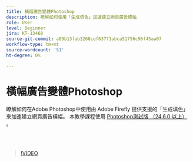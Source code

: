 ```yaml
---
title: 橫幅廣告變體Photoshop
description: 瞭解如何使用「生成填色」加速建立網頁廣告橫幅
role: User
level: Beginner
jira: KT-13468
source-git-commit: a09b13fab3268cef63771abca51756c96f45aa07
workflow-type: tm+mt
source-wordcount: '51'
ht-degree: 0%

---
```


# 橫幅廣告變體Photoshop

瞭解如何在Adobe Photoshop中使用由 Adobe Firefly 提供支援的「生成填色」來加速建立網頁廣告橫幅。 本教學課程使用 [ Photoshop測試版 （24.6.0 以上） ](https://helpx.adobe.com/x-productkb/global/creative-cloud-beta.html) 。

<br> 

>[!VIDEO](https://video.tv.adobe.com/v/3420791?quality=12&learn=on&hidetitle=true)
